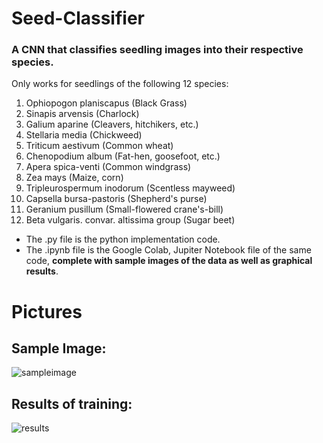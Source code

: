 # Seed-Classifier

### A CNN that classifies seedling images into their respective species. 

Only works for seedlings of the following 12 species:

1. Ophiopogon planiscapus (Black Grass)
2. Sinapis arvensis (Charlock)
3. Galium aparine (Cleavers, hitchikers, etc.)
4. Stellaria media (Chickweed)
5. Triticum aestivum (Common wheat)
6. Chenopodium album (Fat-hen, goosefoot, etc.)
7. Apera spica-venti (Common windgrass)
8. Zea mays (Maize, corn)
9. Tripleurospermum inodorum (Scentless mayweed)
10. Capsella bursa-pastoris (Shepherd's purse)
11. Geranium pusillum (Small-flowered crane's-bill)
12. Beta vulgaris. convar. altissima group (Sugar beet)

* The .py file is the python implementation code. 
* The .ipynb file is the Google Colab, Jupiter Notebook file of the same code, **complete with sample images of the data as well as graphical results**.

# Pictures
## Sample Image:
![sampleimage](https://user-images.githubusercontent.com/66392115/116020932-38a82600-a615-11eb-8fc7-9cd97433d0c0.png)


## Results of training:

![results](https://user-images.githubusercontent.com/66392115/116020960-46f64200-a615-11eb-8ed4-a7d51bd6e7fe.png)
